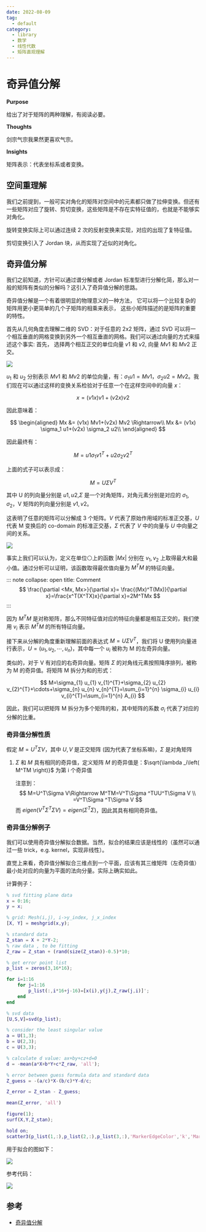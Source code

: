```yaml
---
date: 2022-08-09
tag:
  - default
category:
  - library
  - 数学
  - 线性代数
  - 矩阵直观理解
---
```




# 奇异值分解

**Purpose**

给出了对于矩阵的两种理解，有阅读必要。

**Thoughts**

剑宗气宗我果然更喜欢气宗。

**Insights**

矩阵表示：代表坐标系或者变换。

## 空间重理解

我们之前提到，一般可实对角化的矩阵对空间中的元素都只做了拉伸变换。但还有一些矩阵对应了旋转、剪切变换，这些矩阵是不存在实特征值的，也就是不能够实对角化。

旋转变换实际上可以通过连续 2 次的反射变换来实现，对应的出现了复特征值。

剪切变换引入了 Jordan 块，从而实现了近似的对角化。

## 奇异值分解

我们之前知道，方针可以通过谱分解或者 Jordan 标准型进行分解化简，那么对一般的矩阵有类似的分解吗？这引入了奇异值分解的思路。

奇异值分解是一个有着很明显的物理意义的一种方法， 它可以将一个比较复杂的
矩阵用更小更简单的几个子矩阵的相乘来表示， 这些小矩阵描述的是矩阵的重要
的特性。

首先从几何角度去理解二维的 SVD：对于任意的 2x2 矩阵，通过 SVD 可以将一个相互垂直的网格变换到另外一个相互垂直的网格。我们可以通过向量的方式来描述这个事实: 首先， 选择两个相互正交的单位向量 $v1$ 和 $v2$, 向量 $Mv1$ 和 $Mv2$ 正交。

![](assets/Pasted%20image%2020210823161557.png)

$u_1$ 和 $u_2$ 分别表示 $Mv1$ 和 $Mv2$ 的单位向量，有：$\sigma_1 u1 = Mv1$，$\sigma_2 u2 = Mv2$。我们现在可以通过这样的变换关系检验对于任意一个在这样空间中的向量 $x$：

$$x= (v1x) v1+(v2x)v2$$

因此意味着：

$$
\begin{aligned}
Mx &= (v1x) Mv1+(v2x) Mv2 \Rightarrow\\
Mx &= (v1x) \sigma_1 u1+(v2x) \sigma_2 u2\\
\end{aligned}
$$

因此最终有：

$$M=u1\sigma_1 v1^T+u2\sigma_2 v2^T$$

上面的式子可以表示成：

$$M=U\Sigma V^T$$

其中 U 的列向量分别是 $u1, u2$,$\Sigma$ 是一个对角矩阵，对角元素分别是对应的 $\sigma_1 , \sigma_2$，V 矩阵的列向量分别是 $v1, v2$。

这表明了任意的矩阵可以分解成 3 个矩阵。$V$ 代表了原始作用域的标准正交基，$U$ 代表 M 变换后的 co-domain 的标准正交基，$\Sigma$ 代表了 $V$ 中的向量与 $U$ 中向量之间的关系。

![](assets/Pasted%20image%2020210823162551.png)

事实上我们可以认为，定义在单位⚪上的函数 $|Mx|$ 分别在 $v_1,v_2$ 上取得最大和最小值。通过分析可以证明，该函数取得最优值向量为 $M^TM$ 的特征向量。

::: note 
collapse: open
title: Comment
$$
\frac{\partial <Mx, Mx>}{\partial x}= \frac{(Mx)^T(Mx)}{\partial x}=\frac{x^T(X^TX)x}{\partial x}=2M^TMx
$$
:::


因为 $M^TM$ 是对称矩阵，那么不同特征值对应的特征向量都是相互正交的，我们使用 $v_i$ 表示 $M^TM$ 的所有特征向量。

接下来从分解的角度重新理解前面的表达式 $M=U\Sigma V^T$，我们将 U 使用列向量进行表示，$U=(u_1,u_2,\cdots,u_n)$，其中每一个 $u_i$ 被称为 M 的左奇异向量。

类似的，对于 V 有对应的右奇异向量。矩阵 $\Sigma$ 的对角线元素按照降序排列，被称为 M 的奇异值。将矩阵 M 拆分为和的形式：

$$
M=\sigma_{1} u_{1} v_{1}^{T}+\sigma_{2} u_{2} v_{2}^{T}+\cdots+\sigma_{n} u_{n} v_{n}^{T}=\sum_{i=1}^{n} \sigma_{i} u_{i} v_{i}^{T}=\sum_{i=1}^{n} A_{i}
$$

因此，我们可以把矩阵 M 拆分为多个矩阵的和，其中矩阵的系数 $\sigma_i$ 代表了对应的分解的比重。

### 奇异值分解性质

假定 $M=U^T\Sigma V$，其中 $U,V$ 是正交矩阵 (因为代表了坐标系嘛)，$\Sigma$ 是对角矩阵

1. $\Sigma$ 和 $M$ 具有相同的奇异值，定义矩阵 $M$ 的奇异值是：$\sqrt{\lambda _i\left( M^TM \right)}$ 为第 i 个奇异值

   注意到：
   $$
   M=U^T\Sigma V\Rightarrow M^TM=V^T\Sigma ^TUU^T\Sigma V
   \\
   =V^T\Sigma ^T\Sigma V
   $$
   而 $eigen\left( V^T\Sigma ^T\Sigma V \right) =eigen\left( \Sigma ^T\Sigma \right)$，因此其具有相同奇异值。

### 奇异值分解例子

我们可以使用奇异值分解拟合数据。当然，拟合的结果应该是线性的（虽然可以通过一些 trick，e.g. kernel，实现非线性）。

直觉上来看，奇异值分解拟合三维点到一个平面，应该有其三维矩阵（左奇异值）最小处对应的向量为平面的法向分量。实际上确实如此。

计算例子：

```matlab
% svd fitting plane data
x = 0:16;
y = x;

% grid: Mesh(i,j), i->y_index, j_x_index
[X, Y] = meshgrid(x,y);

% standard data
Z_stan = X + 2*Y-2;
% raw data , to be fitting
Z_raw = Z_stan + (rand(size(Z_stan))-0.5)*10;

% get error point list
p_list = zeros(3,16*16);

for i=1:16
    for j=1:16
        p_list(:,i*16+j-16)=[x(i),y(j),Z_raw(j,i)]';
    end
end

% svd data
[U,S,V]=svd(p_list);

% consider the least singular value
a = U(1,3);
b = U(2,3);
c = U(3,3);

% calculate d value: ax+by+cz+d=0
d = -mean(a*X+b*Y+c*Z_raw, 'all');

% error between guess formula data and standard data
Z_guess = -(a/c)*X-(b/c)*Y-d/c;

Z_error = Z_stan - Z_guess;

mean(Z_error, 'all')

figure(1);
surf(X,Y,Z_stan);

hold on;
scatter3(p_list(1,:),p_list(2,:),p_list(3,:),'MarkerEdgeColor','k','MarkerFaceColor',[0 .75 .75])
```

用于拟合的图如下：

![](assets/untitled.png)

参考代码：

![](assets/svd_example.m)

## 参考

- [奇异值分解](奇异值分解.md)
